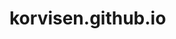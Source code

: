 # korvisen.github.io
<link rel="stylesheet" href="https://s.pageclip.co/v1/pageclip.css" media="screen">
